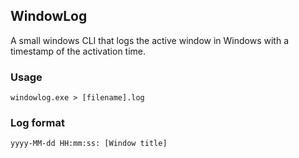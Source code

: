 ## WindowLog

A small windows CLI that logs the active window in Windows with a timestamp of the activation time.

### Usage

`windowlog.exe > [filename].log`

### Log format

`yyyy-MM-dd HH:mm:ss: [Window title]`